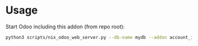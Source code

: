 # Usage

Start Odoo including this addon (from repo root):

```bash
python3 scripts/nix_odoo_web_server.py --db-name mydb --addon account_invoice_currency_taxes
```
